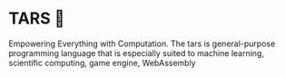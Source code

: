 # TARS 🤖
Empowering Everything with Computation. 
The tars is general-purpose programming language that is especially suited to machine learning, scientific computing, game engine, WebAssembly
